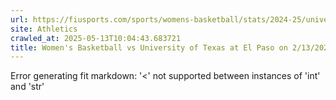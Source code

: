```yaml
---
url: https://fiusports.com/sports/womens-basketball/stats/2024-25/university-of-texas-at-el-paso/boxscore/12641
site: Athletics
crawled_at: 2025-05-13T10:04:43.683721
title: Women's Basketball vs University of Texas at El Paso on 2/13/2025 - Box Score - FIU Athletics
---
```


Error generating fit markdown: '<' not supported between instances of 'int' and 'str'